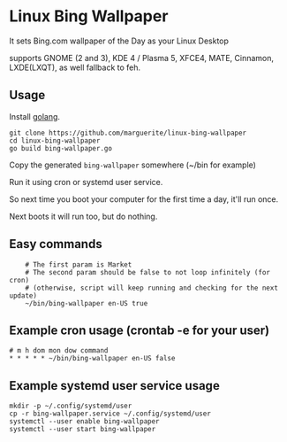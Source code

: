 # Linux Bing Wallpaper

It sets Bing.com wallpaper of the Day as your Linux Desktop

supports GNOME (2 and 3), KDE 4 / Plasma 5, XFCE4, MATE, Cinnamon, LXDE(LXQT), as well fallback to feh.

## Usage

Install [golang](https://golang.org).

    git clone https://github.com/marguerite/linux-bing-wallpaper
    cd linux-bing-wallpaper
    go build bing-wallpaper.go

Copy the generated `bing-wallpaper` somewhere (~/bin for example)

Run it using cron or systemd user service.

So next time you boot your computer for the first time a day, it'll run once.

Next boots it will run too, but do nothing.

## Easy commands

        # The first param is Market
        # The second param should be false to not loop infinitely (for cron)
        # (otherwise, script will keep running and checking for the next update)
        ~/bin/bing-wallpaper en-US true

## Example cron usage (crontab -e for your user)
```
# m h dom mon dow command
* * * * * ~/bin/bing-wallpaper en-US false
```

## Example systemd user service usage

    mkdir -p ~/.config/systemd/user
    cp -r bing-wallpaper.service ~/.config/systemd/user
    systemctl --user enable bing-wallpaper
    systemctl --user start bing-wallpaper
